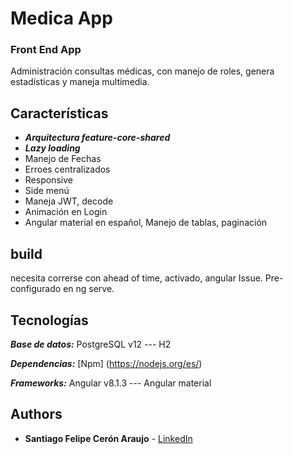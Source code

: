 # Medica App
### Front End App

Administración consultas médicas, con manejo de roles, genera estadísticas y maneja multimedia.

## Características
* ***Arquitectura feature-core-shared***
* ***Lazy loading***
* Manejo de Fechas
* Erroes centralizados
* Responsive
* Side menú
* Maneja JWT, decode
* Animación en Login
* Angular material en español, Manejo de tablas, paginación

## build

necesita correrse con ahead of time, activado, angular Issue. Pre-configurado en ng serve.
 
## Tecnologías

***Base de datos:*** PostgreSQL v12 --- H2

***Dependencias:*** [Npm] (https://nodejs.org/es/)

***Frameworks:*** Angular v8.1.3 --- Angular material

## Authors

*   **Santiago Felipe Cerón Araujo** - [LinkedIn](https://www.linkedin.com/in/santiago-ceron-araujo)
